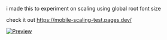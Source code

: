 i made this to experiment on scaling using global root font size

check it out https://mobile-scaling-test.pages.dev/

[![Preview](https://raw.githubusercontent.com/JdyL/mobile-scaling-test/main/src/images/preview.gif?token=ACJN3H7QG75UTWS76LGO7HDBF6C5E)](https://mobile-scaling-test.pages.dev/)
